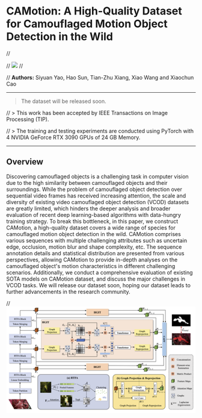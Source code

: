 # CAMotion: A High-Quality Dataset for Camouflaged Motion Object Detection in the Wild

// <p align="left">
// <a href="https://arxiv.org/abs/2408.15020"><img src="https://img.shields.io/badge/Paper-arXiv-green"></a>
// </p>

// **Authors:** Siyuan Yao, Hao Sun, Tian-Zhu Xiang, Xiao Wang and Xiaochun Cao

------

> The dataset will be released soon.

// > This work has been accepted by IEEE Transactions on Image Processing (TIP).

// > The training and testing experiments are conducted using PyTorch with 4 NVIDIA GeForce RTX 3090 GPUs of 24 GB Memory.

------

## Overview

Discovering camouflaged objects is a challenging task in computer vision due to the high similarity between camouflaged objects and their surroundings. While the problem of camouflaged object detection over sequential video frames has received increasing attention, the scale and diversity of existing video camouflaged object detection (VCOD) datasets are greatly limited, which hinders the deeper analysis and broader evaluation of recent deep learning-based algorithms with data-hungry training strategy. To break this bottleneck, in this paper, we construct CAMotion, a high-quality dataset covers a wide range of species for camouflaged motion object detection in the wild. CAMotion comprises various sequences with multiple challenging attributes such as uncertain edge, occlusion, motion blur and shape complexity, etc. The sequence annotation details and statistical distribution are presented from various perspectives, allowing CAMotion to provide in-depth analyses on the camouflaged object's motion characteristics in different challenging scenarios. Additionally, we conduct a comprehensive evaluation of existing SOTA models on CAMotion dataset, and discuss the major challenges in VCOD tasks. We will release our dataset soon, hoping our dataset leads to further advancements in the research community.

// <img src="https://github.com/Garyson1204/HGINet/blob/main/assets/network.png">
